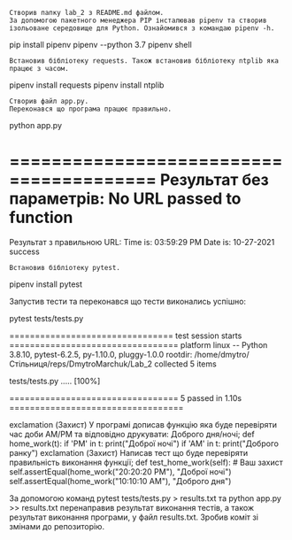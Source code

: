 
    Створив папку lab_2 з README.md файлом.
    За допомогою пакетного менеджера PIP інсталював pipenv та створив ізольоване середовище для Python. Ознайомився з командаю pipenv -h.

pip install pipenv
pipenv --python 3.7
pipenv shell

    Встановив бібліотеку requests. Також встановив бібліотеку ntplib яка працює з часом.

pipenv install requests
pipenv install ntplib


    Створив файл app.py. 
    Переконався що програма працює правильно.

python app.py

========================================
Результат без параметрів: 
No URL passed to function
========================================
Результат з правильною URL: 
Time is:  03:59:29 PM
Date is:  10-27-2021
success


    Встановив бібліотеку pytest.

pipenv install pytest

   Запустив тести та переконався що тести виконались успішно:

pytest tests/tests.py

================================ test session starts =================================
platform linux -- Python 3.8.10, pytest-6.2.5, py-1.10.0, pluggy-1.0.0
rootdir: /home/dmytro/Стільниця/reps/DmytroMarchuk/Lab_2
collected 5 items                                                                    

tests/tests.py .....                                                           [100%]

================================= 5 passed in 1.10s ==================================

exclamation (Захист) У програмі дописав функцію яка буде перевіряти час доби AM/PM та відповідно друкувати: Доброго дня/ночі;
def home_work(t):
    if 'PM' in t:
        print("Доброї ночі")
    if 'AM' in t:
        print("Доброго ранку")
exclamation (Захист) Написав тест що буде перевіряти правильність виконання функції;
  def test_home_work(self):
        # Ваш захист
        self.assertEqual(home_work("20:20:20 PM"), "Доброї ночі")
        self.assertEqual(home_work("10:10:10 AM"), "Доброго дня")

За допомогою команд pytest tests/tests.py > results.txt та python app.py >> results.txt перенаправив результат виконання тестів, а також результат виконання програми, у файл results.txt.
Зробив коміт зі змінами до репозиторію.
